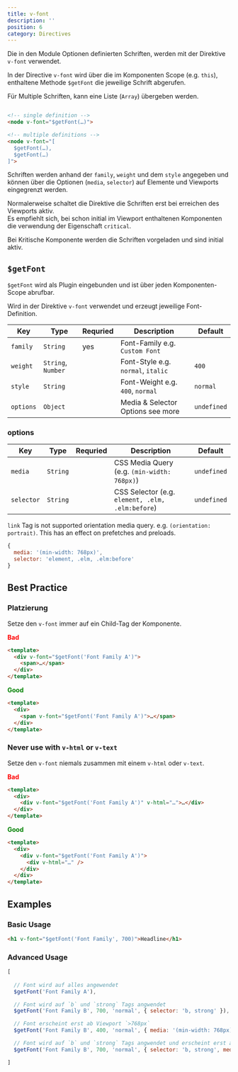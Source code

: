 ```yaml
---
title: v-font
description: ''
position: 6
category: Directives
---
```


Die in den Module Optionen definierten Schriften, werden mit der Direktive `v-font` verwendet. 

In der Directive `v-font` wird über die im Komponenten Scope (e.g. `this`), enthaltene Methode `$getFont` die jeweilige Schrift abgerufen.

 Für Multiple Schriften, kann eine Liste (`Array`) übergeben werden.

```html

<!-- single definition -->
<node v-font="$getFont(…)">

<!-- multiple definitions -->
<node v-font="[
  $getFont(…),
  $getFont(…)
]">
```


Schriften werden anhand der `family`, `weight` und dem `style` angegeben und können über die Optionen (`media`, `selector`) auf Elemente und Viewports eingegrenzt werden.

Normalerweise schaltet die Direktive die Schriften erst bei erreichen des Viewports aktiv.  
Es empfiehlt sich, bei schon initial im Viewport enthaltenen Komponenten die verwendung der Eigenschaft `critical`.

Bei <nuxt-link to="/usage#kritische-komponente">Kritische Komponente</nuxt-link> werden die Schriften vorgeladen und sind initial aktiv.
## `$getFont`

`$getFont` wird als Plugin eingebunden und ist über jeden Komponenten-Scope abrufbar. 

Wird in der Direktive `v-font` verwendet und erzeugt jeweilige Font-Definition.

| Key       | Type               | Requried | Description                                                                   | Default     |
| --------- | ------------------ | -------- | ----------------------------------------------------------------------------- | ----------- |
| `family`  | `String`           | yes      | Font-Family e.g. `Custom Font`                                                |             |
| `weight`  | `String`, `Number` |          | Font-Style e.g. `normal`, `italic`                                            | `400`       |
| `style`   | `String`           |          | Font-Weight e.g. `400`, `normal`                                              | `normal`    |
| `options` | `Object`           |          | Media & Selector Options <nuxt-link to="/v-font#options">see more</nuxt-link> | `undefined` |


### options

| Key        | Type     | Requried | Description                                      | Default     |
| ---------- | -------- | -------- | ------------------------------------------------ | ----------- |
| `media`    | `String` |          | CSS Media Query (e.g. `(min-width: 768px)`)      | `undefined` |
| `selector` | `String` |          | CSS Selector (e.g. `element, .elm, .elm:before`) | `undefined` |


<alert type="danger">
<code>link</code> Tag is not supported orientation media query. e.g. <code>(orientation: portrait)</code>.
This has an effect on prefetches and preloads.
</alert>

```js
{
  media: '(min-width: 768px)',
  selector: 'element, .elm, .elm:before'
}
```

## Best Practice

### Platzierung

Setze den `v-font` immer auf ein Child-Tag der Komponente.

**<span style="color: red;">Bad</span>**
```html
<template>
  <div v-font="$getFont('Font Family A')">
    <span>…</span>
  </div>
</template>
```

**<span style="color: green;">Good</span>**
```html
<template>
  <div>
    <span v-font="$getFont('Font Family A')">…</span>
  </div>
</template>
```
### Never use with `v-html` or `v-text`

Setze den `v-font` niemals zusammen mit einem `v-html` oder `v-text`.

**<span style="color: red;">Bad</span>**
```html
<template>
  <div>
    <div v-font="$getFont('Font Family A')" v-html="…">…</div>
  </div>
</template>
```

**<span style="color: green;">Good</span>**
```html
<template>
  <div>
    <div v-font="$getFont('Font Family A')">
      <div v-html="…" />
    </div>
  </div>
</template>
```

## Examples

### Basic Usage

```html
<h1 v-font="$getFont('Font Family', 700)">Headline</h1>
```
### Advanced Usage

```js
[
  
  // Font wird auf alles angewendet
  $getFont('Font Family A'),

  // Font wird auf `b` und `strong` Tags angwendet
  $getFont('Font Family B', 700, 'normal', { selector: 'b, strong' }),

  // Font erscheint erst ab Viewport `>768px`
  $getFont('Font Family B', 400, 'normal', { media: '(min-width: 768px)' }),

  // Font wird auf `b` und `strong` Tags angwendet und erscheint erst ab Viewport `>768px`
  $getFont('Font Family B', 700, 'normal', { selector: 'b, strong', media: '(min-width: 768px)' })

]
```
